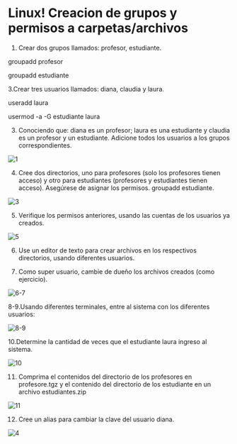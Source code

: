 
# Linux! Creacion de grupos y permisos a carpetas/archivos

1. Crear dos grupos llamados: profesor, estudiante.

groupadd profesor

groupadd estudiante

3.Crear tres usuarios llamados: diana, claudia y laura.

useradd  laura 

usermod -a -G estudiante laura

3. Conociendo que: diana es un profesor; laura es una estudiante y claudia es un profesor y un estudiante. Adicione todos los usuarios a los grupos correspondientes.

![1](https://user-images.githubusercontent.com/91298191/159828632-a7c3ae97-d445-4029-a3c4-508653d05394.png)

4. Cree dos directorios, uno para profesores (solo los profesores tienen acceso) y otro para
estudiantes (profesores y estudiantes tienen acceso). Asegúrese de asignar los permisos.
groupadd estudiante.

![3](https://user-images.githubusercontent.com/91298191/160217421-4c9d9d32-d4e0-47a6-ac59-ef9beb05ece1.png)

5. Verifique los permisos anteriores, usando las cuentas de los usuarios ya creados.

![5](https://user-images.githubusercontent.com/91298191/160325611-f72285b6-e8be-4c3d-a949-4b904ed8cb6b.png)

6. Use un editor de texto para crear archivos en los respectivos directorios, usando
diferentes usuarios.

7. Como super usuario, cambie de dueño los archivos creados (como ejercicio).

![6-7](https://user-images.githubusercontent.com/91298191/160325613-a8d67573-20f2-4013-92e6-986079c73f75.png)

8-9.Usando diferentes terminales, entre al sistema con los diferentes usuarios:

![8-9](https://user-images.githubusercontent.com/91298191/160325614-8cc16ff6-349f-4cf2-a860-581b3263c764.png)

10.Determine la cantidad de veces que el estudiante laura ingreso al sistema.

![10](https://user-images.githubusercontent.com/91298191/160325615-24ccda4d-dc47-4f72-a62d-29f16a646a35.png)

11. Comprima el contenidos del directorio de los profesores en profesore.tgz y el contenido del directorio de los estudiante en un archivo estudiantes.zip

![11](https://user-images.githubusercontent.com/91298191/160325610-fcd2aaa3-81ca-48e8-8675-9724e67cb96f.png)

12. Cree un alias para cambiar la clave del usuario diana.

![4](https://user-images.githubusercontent.com/91298191/160218095-beba2ba4-9c32-4ddf-bfca-f62791f2b6c2.png)
